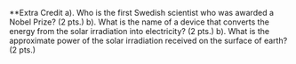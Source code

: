 **Extra Credit
a). Who is the first Swedish scientist who was awarded a Nobel Prize? (2 pts.)
b). What is the name of a device that converts the energy from the solar irradiation into
electricity? (2 pts.)
b). What is the approximate power of the solar irradiation received on the surface of earth?
(2 pts.)